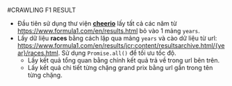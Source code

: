 #CRAWLING F1 RESULT

- Đầu tiên sử dụng thư viện [**cheerio**](https://cheerio.js.org/) lấy tất cả các năm từ https://www.formula1.com/en/results.html bỏ vào 1 mảng `years`.
- Lấy dữ liệu **races** bằng cách lặp qua mảng `years` và cào dữ liệu từ url: https://www.formula1.com/en/results/jcr:content/resultsarchive.html/{year}/races.html. Sử dụng `Promise.all()` để tối ưu tốc độ.
  - Lấy kết quả tổng quan bằng chính kết quả trả về trong url bên trên.
  - Lấy kết quả chi tiết từng chặng grand prix bằng url gắn trong tên từng chặng.
